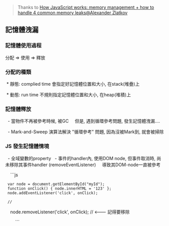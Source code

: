 > Thanks to [How JavaScript works: memory management + how to handle 4 common memory leaks@Alexander Zlatkov](https://blog.sessionstack.com/how-javascript-works-memory-management-how-to-handle-4-common-memory-leaks-3f28b94cfbec)


## 記憶體洩漏

 ### 記憶體使用過程

分配 => 使用 => 釋放

 ### 分配的種類
 
  * 靜態: complied time 會指定好記憶體位置和大小, 在stack(堆疊)上
  
  * 動態: run time 不規則指定記憶體位置和大小, 在heap(堆積)上

 ### 記憶體釋放
   
   - 當物件不再被參考時候, 被GC
     但是, 遇到循環參考問題, 發生記憶體洩漏....
     
   - Mark-and-Sweep 演算法解決 "循環參考" 問題, 因為沒被Mark到, 就會被掃除


 ### JS 發生記憶體情境
 
   - 全域變數的property
   - 事件的handler內, 使用DOM node, 但事件取消時, 尚未移除其事件handler (removeEventListener)
     導致其DOM-node一直被參考



     ```js
      
      
     var node = document.getElementById("myId");
     function onClick() { node.innerHTML = '123' };
     node.addEventListener('click', onClick);

     //
     node.removeListener('click', onClick); // <--- 記得要移除
     
     
     ```
